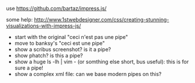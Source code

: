 use https://github.com/bartaz/impress.js/

some help: http://www.1stwebdesigner.com/css/creating-stunning-visualizations-with-impress-js/

- start with the original "ceci n'est pas une pipe"
- move to banksy's "ceci est une pipe"
- show a scribus screenshot? is it a pipe?
- show phatch? is this a pipe?
- show a huge ls -lh | vim - (or somthing else short, bus useful): this is for sure a pipe!
- show a complex xml file: can we base modern pipes on this?